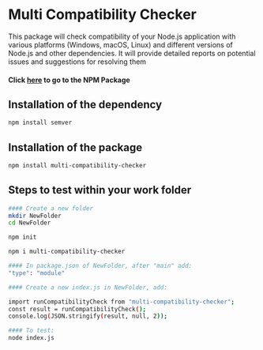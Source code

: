 # Multi Compatibility Checker
This package will check compatibility of your Node.js application with various platforms (Windows, macOS, Linux) and different versions of Node.js and other dependencies. It will provide detailed reports on potential issues and suggestions for resolving them

#### Click [here](https://www.npmjs.com/package/multi-compatibility-checker) to go to the NPM Package 

## Installation of the dependency
```bash
npm install semver
```
## Installation of the package
```bash
npm install multi-compatibility-checker
```
## Steps to test within your work folder
```bash
#### Create a new folder 
mkdir NewFolder
cd NewFolder
```
```bash
npm init
```
```bash
npm i multi-compatibility-checker
```
```bash
#### In package.json of NewFolder, after "main" add:
"type": "module"
```
```bash
#### Create a new index.js in NewFolder, add:

import runCompatibilityCheck from "multi-compatibility-checker";
const result = runCompatibilityCheck();
console.log(JSON.stringify(result, null, 2));
```
```bash
#### To test:
node index.js
```
